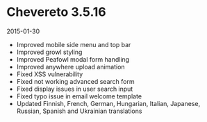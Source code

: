 # Chevereto 3.5.16

2015-01-30

- Improved mobile side menu and top bar
- Improved growl styling
- Improved Peafowl modal form handling
- Improved anywhere upload animation
- Fixed XSS vulnerability
- Fixed not working advanced search form
- Fixed display issues in user search input
- Fixed typo issue in email welcome template
- Updated Finnish, French, German, Hungarian, Italian, Japanese, Russian, Spanish and Ukrainian translations

